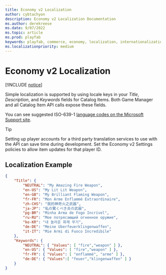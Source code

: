 ```yaml
---
title: Economy v2 Localization
author: cybtachyon
description: Economy v2 Localization Documentation
ms.author: derekreese
ms.date: 9/07/2022
ms.topic: article
ms.prod: playfab
keywords: playfab, commerce, economy, localization, internationalization, i8n
ms.localizationpriority: medium
---
```


# Economy v2 Localization

[!INCLUDE [notice](../../../includes/_economy-release.md)]

Simple localization is supported by using locale keys in your _Title_, _Description_, and _Keywords_ fields for Catalog Items. Both Game Manager and all Catalog Item API calls expose these fields.

You can see suggested ISO-639-1 [language codes on the Microsoft Support site](https://support.microsoft.com/topic/country-region-and-language-codes-add36afe-804a-44f1-ae68-cfb9c9b72f8b).

> [!TIP]
> Setting up player accounts for a third party translation services to use with the API can save time during development. Set the Economy v2 Settings policies to allow item updates for that player ID.

## Localization Example

```json
{
    "Title": {
        "NEUTRAL": "My Amazing Fire Weapon",
        "en-US": "My Lit Lit Weapon",
        "en-GB": "My Brilliant Flaming Weapon",
        "fr-FR": "Mon Arme Enflammé Extraordinaire",
        "zh-CHS": "我的神奇火之武器",
        "ja-JP": "私の驚くべき炎の武器",
        "pg-BR": "Minha Arma de Fogo Incrível",
        "ru-RU": "Мое потрясающий огненное оружие",
        "ko-KR": "내 놀라운 화재 무기",
        "de-DE": "Meine Uberfeuerklingenwaffen",
        "it-IT": "Mie Armi di Fuoco Incredibile"
    },
    "Keywords": {
        "NEUTRAL": { "Values": [ "fire","weapon" ] },
        "en-US": { "Values": [ "fire","weapon" ] },
        "fr-FR": { "Values": [ "enflammé", "arme" ] },
        "de-DE": { "Values":[ "feuer","klingenwaffen" ] }
    }
}
```
